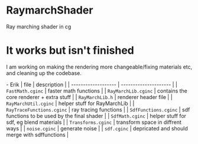 # RaymarchShader
Ray marching shader in cg

# It works but isn't finished
I am working on making the rendering more changeable/fixing materials etc, and cleaning up the codebase.

\- Erik
| file                      | description                                   |
| -------------------       | ---------------------                         |
| `FastMath.cginc`          | faster math functions                         |
| `RayMarchLib.cginc`       | contains the core renderer + extra stuff      |
| `RayMarchLib.h`           | renderer header file                          |
| `RayMarchUtil.cginc`      | helper stuff for RayMarchLib                  |
| `RayTraceFunctions.cginc` | ray tracing functions                         |
| `SdfFunctions.cginc`      | sdf functions to be used by the final shader  |
| `SdfMath.cginc`           | helper stuff for sdf, eg blend materials      |
| `Transforms.cginc`        | transform space in diffrent ways              |
| `noise.cginc`             | generate noise                                |
| `sdf.cginc`               | depricated and should merge with sdffunctions |
